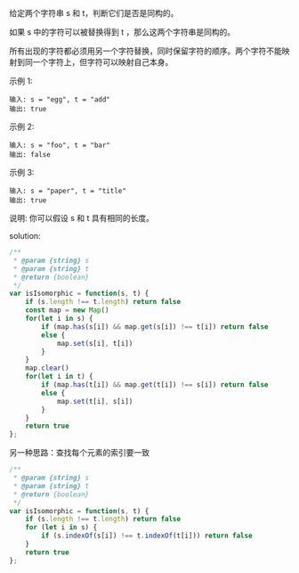 给定两个字符串 s 和 t，判断它们是否是同构的。

如果 s 中的字符可以被替换得到 t ，那么这两个字符串是同构的。

所有出现的字符都必须用另一个字符替换，同时保留字符的顺序。两个字符不能映射到同一个字符上，但字符可以映射自己本身。

示例 1:

```text
输入: s = "egg", t = "add"
输出: true
```

示例 2:

```text
输入: s = "foo", t = "bar"
输出: false
```

示例 3:

```text
输入: s = "paper", t = "title"
输出: true
```

说明:
你可以假设 s 和 t 具有相同的长度。

solution:

```javascript
/**
 * @param {string} s
 * @param {string} t
 * @return {boolean}
 */
var isIsomorphic = function(s, t) {
    if (s.length !== t.length) return false
    const map = new Map()
    for(let i in s) {
        if (map.has(s[i]) && map.get(s[i]) !== t[i]) return false
        else {
            map.set(s[i], t[i])
        }
    }
    map.clear()
    for(let i in t) {
        if (map.has(t[i]) && map.get(t[i]) !== s[i]) return false
        else {
            map.set(t[i], s[i])
        }
    }
    return true
};
```

另一种思路：查找每个元素的索引要一致

```javascript
/**
 * @param {string} s
 * @param {string} t
 * @return {boolean}
 */
var isIsomorphic = function(s, t) {
    if (s.length !== t.length) return false
    for (let i in s) {
        if (s.indexOf(s[i]) !== t.indexOf(t[i])) return false
    }
    return true
};
```

